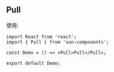 ## Pull

使用:

```tsx
import React from 'react';
import { Pull } from 'xun-components';

const Demo = () => <Pull>Pull</Pull>;

export default Demo;
```
